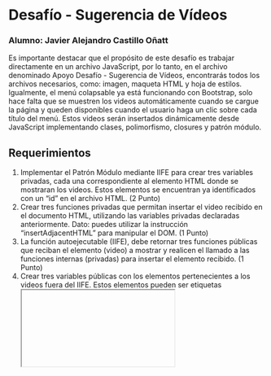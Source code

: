 # Desafío - Sugerencia de Vídeos

### Alumno: Javier Alejandro Castillo Oñatt

Es importante destacar que el propósito de este desafío es trabajar directamente en un
archivo JavaScript, por lo tanto, en el archivo denominado Apoyo Desafío - Sugerencia de
Vídeos, encontrarás todos los archivos necesarios, como: imagen, maqueta HTML y hoja de
estilos. Igualmente, el menú colapsable ya está funcionando con Bootstrap, solo hace falta
que se muestren los videos automáticamente cuando se cargue la página y queden
disponibles cuando el usuario haga un clic sobre cada título del menú. Estos videos serán
insertados dinámicamente desde JavaScript implementando clases, polimorfismo, closures
y patrón módulo.

## Requerimientos

1. Implementar el Patrón Módulo mediante IIFE para crear tres variables privadas, cada
una correspondiente al elemento HTML donde se mostraran los videos. Estos
elementos se encuentran ya identificados con un “id” en el archivo HTML. (2 Punto)
2. Crear tres funciones privadas que permitan insertar el video recibido en el
documento HTML, utilizando las variables privadas declaradas anteriormente. Dato:
puedes utilizar la instrucción “insertAdjacentHTML” para manipular el DOM. (1
Punto)
3. La función autoejecutable (IIFE), debe retornar tres funciones públicas que reciban el
elemento (video) a mostrar y realicen el llamado a las funciones internas (privadas)
para insertar el elemento recibido. (1 Punto)
4. Crear tres variables públicas con los elementos pertenecientes a los videos fuera del
IIFE. Estos elementos pueden ser etiquetas <iframe> como las que entregan
plataformas en línea de reproducción de videos. (1 Punto)
5. Establecer una clase padre denominada Video, que reciba las tres variables públicas
creadas anteriormente. Igualmente se deben proteger los atributos de la clase padre
implementado closures. Además de agregar tres métodos que permitan llamar a las
funciones públicas de la IIFE para poder insertar los videos. (2 Punto)
6. Implementar una clase para cada categoría del menú que sean hijas de la clase
padre Video. Cada clase tendrá un método que llamará a la función pública para
insertar el video correspondiente dependiendo de la categoría del menú. (2 Punto)
7. Instanciar cada clase hija pasando como argumento las variables públicas creadas
con los elementos pertenecientes a los videos, para así hacer el llamado
correspondiente al método de cada clase que permite insertar los videos en el
documento HTML. (1 Punto)
